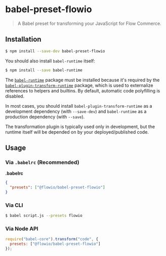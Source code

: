 # babel-preset-flowio

> A Babel preset for transforming your JavaScript for Flow Commerce.

## Installation

```sh
$ npm install --save-dev babel-preset-flowio
```

You should also install `babel-runtime` itself:

```sh
$ npm install --save babel-runtime
```

The [`babel-runtime`](https://www.npmjs.com/package/babel-runtime) package must be installed because it's required by the [`babel-plugin-transform-runtime`](https://babeljs.io/docs/plugins/transform-runtime/) package, which is used to externalize references
to helpers and builtins. By default, automatic code polyfilling is disabled.

In most cases, you should install `babel-plugin-transform-runtime` as a development dependency (with `--save-dev`) and `babel-runtime` as a production dependency (with `--save`).

The transformation plugin is typically used only in development, but the runtime itself will be depended on by your deployed/published code.

## Usage

### Via `.babelrc` (Recommended)

**.babelrc**

```json
{
  "presets": ["@flowio/babel-preset-flowio"]
}
```

### Via CLI

```sh
$ babel script.js --presets flowio
```

### Via Node API

```javascript
require("babel-core").transform("code", {
  presets: ["@flowio/babel-preset-flowio"]
});
```

